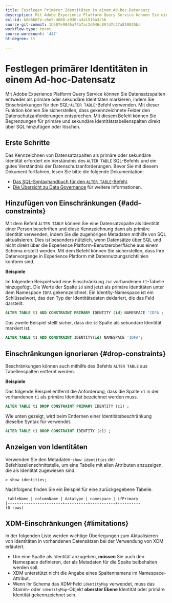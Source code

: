 ```yaml
---
title: Festlegen Primärer Identitäten in einem Ad-hoc-Datensatz
description: Mit Adobe Experience Platform Query Service können Sie eine Identität oder eine primäre Identität für Ad-hoc-Schema-Datensatzfelder direkt über den SQL-Befehl ALTER TABLE festlegen. In diesem Dokument wird erläutert, wie Sie mit dem Befehl ALTER TABLE eine primäre Identität oder eine sekundäre Identität festlegen können.
exl-id: b8e6b87e-c6e5-4688-a936-a3a1510a3c5b
source-git-commit: 1b507e9846a74b7ac2d046c89fd7c27a818035ba
workflow-type: tm+mt
source-wordcount: '447'
ht-degree: 1%

---
```


# Festlegen primärer Identitäten in einem Ad-hoc-Datensatz

Mit Adobe Experience Platform Query Service können Sie Datensatzspalten entweder als primäre oder sekundäre Identitäten markieren, indem Sie Einschränkungen für den SQL-`ALTER TABLE`-Befehl verwenden. Mit dieser Funktion können Sie sicherstellen, dass gekennzeichnete Felder den Datenschutzanforderungen entsprechen. Mit diesem Befehl können Sie Begrenzungen für primäre und sekundäre Identitätstabellenspalten direkt über SQL hinzufügen oder löschen.

## Erste Schritte

Das Kennzeichnen von Datensatzspalten als primäre oder sekundäre Identität erfordert ein Verständnis des `ALTER TABLE` SQL-Befehls und ein gutes Verständnis der Datenschutzanforderungen. Bevor Sie mit diesem Dokument fortfahren, lesen Sie bitte die folgende Dokumentation:

* [Das SQL-Syntaxhandbuch für den `ALTER TABLE`-Befehl](../sql/syntax.md).
* [Die Übersicht zu Data Governance](../../data-governance/home.md) für weitere Informationen.

## Hinzufügen von Einschränkungen {#add-constraints}

Mit dem Befehl `ALTER TABLE` können Sie eine Datensatzspalte als Identität einer Person beschriften und diese Kennzeichnung dann als primäre Identität verwenden, indem Sie die zugehörigen Metadaten mithilfe von SQL aktualisieren. Dies ist besonders nützlich, wenn Datensätze über SQL und nicht direkt über die Experience Platform-Benutzeroberfläche aus einem Schema erstellt werden. Mit dem Befehl können Sie sicherstellen, dass Ihre Datenvorgänge in Experience Platform mit Datennutzungsrichtlinien konform sind.

**Beispiele**

Im folgenden Beispiel wird eine Einschränkung zur vorhandenen `t1`-Tabelle hinzugefügt. Die Werte der Spalte `id` sind jetzt als primäre Identitäten unter dem Namespace `IDFA` gekennzeichnet. Ein Identity-Namespace ist ein Schlüsselwort, das den Typ der Identitätsdaten deklariert, die das Feld darstellt.

```sql
ALTER TABLE t1 ADD CONSTRAINT PRIMARY IDENTITY (id) NAMESPACE 'IDFA';
```

Das zweite Beispiel stellt sicher, dass die `id` Spalte als sekundäre Identität markiert ist.

```sql
ALTER TABLE t1 ADD CONSTRAINT IDENTITY(id) NAMESPACE 'IDFA';
```

## Einschränkungen ignorieren {#drop-constraints}

Beschränkungen können auch mithilfe des Befehls `ALTER TABLE` aus Tabellenspalten entfernt werden.

**Beispiele**

Das folgende Beispiel entfernt die Anforderung, dass die Spalte `c1` in der vorhandenen `t1` als primäre Identität bezeichnet werden muss.

```sql
ALTER TABLE t1 DROP CONSTRAINT PRIMARY IDENTITY (c1) ;
```

Wie unten gezeigt, wird beim Entfernen einer Identitätsbeschränkung dieselbe Syntax für verwendet.

```sql
ALTER TABLE t1 DROP CONSTRAINT IDENTITY (c1) ;
```

## Anzeigen von Identitäten

Verwenden Sie den Metadaten-`show identities` der Befehlszeilenschnittstelle, um eine Tabelle mit allen Attributen anzuzeigen, die als Identität zugewiesen sind.

```shell
> show identities;
```

Nachfolgend finden Sie ein Beispiel für eine zurückgegebene Tabelle.

```console
 tableName | columnName | datatype | namespace | ifPrimary
|-----------+------------+----------+-----------+----------
(0 rows)
```

## XDM-Einschränkungen {#limitations}

In der folgenden Liste werden wichtige Überlegungen zum Aktualisieren von Identitäten in vorhandenen Datensätzen bei der Verwendung von XDM erläutert.

* Um eine Spalte als Identität anzugeben, **müssen** Sie auch den Namespace definieren, der als Metadaten für die Spalte beibehalten werden soll.
* XDM unterstützt nicht die Angabe eines Spaltennamens im Namespace-Attribut.
* Wenn Ihr Schema das XDM-Feld `identityMap` verwendet, muss das Stamm- oder `identityMap`-Objekt **oberster Ebene** Identität oder primäre Identität gekennzeichnet sein.
